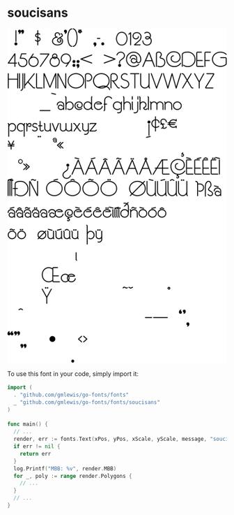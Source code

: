 # soucisans

![soucisans](soucisans.png)

To use this font in your code, simply import it:

```go
import (
  . "github.com/gmlewis/go-fonts/fonts"
  _ "github.com/gmlewis/go-fonts/fonts/soucisans"
)

func main() {
  // ...
  render, err := fonts.Text(xPos, yPos, xScale, yScale, message, "soucisans", Center)
  if err != nil {
    return err
  }
  log.Printf("MBB: %v", render.MBB)
  for _, poly := range render.Polygons {
    // ...
  }
  // ...
}
```
